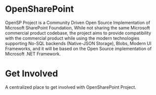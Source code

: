 OpenSharePoint
==============

OpenSP Project is a Community Driven Open Source Implementation of Microsoft SharePoint Foundation, While not sharing the same Microsoft commercial product codebase, the project aims to provide compatibility with the commercial product while using the modern technologies supporting No-SQL backends (Native-JSON Storage), Blobs, Modern UI Frameworks, and it will be based on the Open Source implementation of Microsoft .NET Framework.

Get Involved
============
A centralized place to get involved with OpenSharePoint Project.
